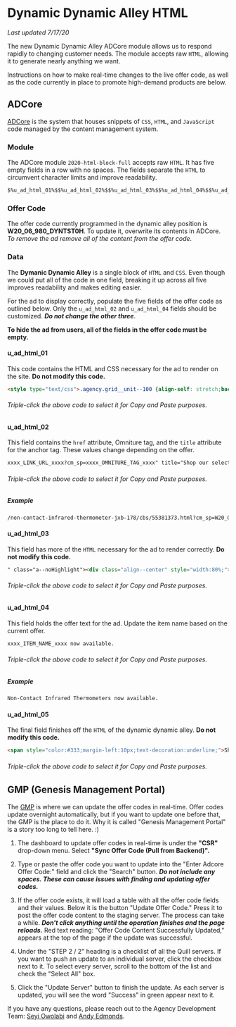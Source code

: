 # Dynamic Dynamic Alley HTML
_Last updated 7/17/20_

The new Dynamic Dynamic Alley ADCore module allows us to respond rapidly to changing customer needs. The module accepts raw `HTML`, allowing it to generate nearly anything we want.

Instructions on how to make real-time changes to the live offer code, as well as the code currently in place to promote high-demand products are below.

## ADCore

[ADCore](http://adcore.quillcorp.com/AdCoreCalendar.aspx) is the system that houses snippets of `CSS`, `HTML`, and `JavaScript` code managed by the content management system.

### Module

The ADCore module `2020-html-block-full` accepts raw `HTML`. It has five empty fields in a row with no spaces. The fields separate the `HTML` to circumvent character limits and improve readability.

```html
$%u_ad_html_01%$$%u_ad_html_02%$$%u_ad_html_03%$$%u_ad_html_04%$$%u_ad_html_05%$
```

### Offer Code

The offer code currently programmed in the dynamic alley position is __W20_06_980_DYNTST0H__. To update it, overwrite its contents in ADCore. _To remove the ad remove all of the content from the offer code._

### Data

The __Dymanic Dynamic Alley__ is a single block of `HTML` and `CSS`. Even though we could put all of the code in one field, breaking it up across all five improves readability and makes editing easier.

For the ad to display correctly, populate the five fields of the offer code as outlined below. Only the `u_ad_html_02` and `u_ad_html_04` fields should be customized. ___Do not change the other three___.

__To hide the ad from users, all of the fields in the offer code must be empty.__

#### u_ad_html_01

This code contains the HTML and CSS necessary for the ad to render on the site. __Do not modify this code.__

```html
<style type="text/css">.agency.grid__unit--100 {align-self: stretch;background-image: none;box-sizing: border-box;display: flex;flex-wrap: wrap;overflow: hidden;padding-bottom: 0;padding-top: 0;position: relative;padding-left: 1%;padding-right: 1%;width: 98%;}.agency .webModInner {box-sizing: border-box;height: 100%;overflow: hidden;padding-bottom: 0;padding-left: 0;padding-right: 0;padding-top: 0;position: relative;width: 100%;}.agency .div__html--static {box-sizing: border-box;position: static;width: 100%;}.agency .align--center {justify-content: center; margin-left: auto; margin-right: auto; text-align: center;}.agency .a--noHighlight:hover,.agency .a--noHighlight:active {text-decoration: none;}.agency .p--small {font-family: neue-haas-unica, helvetica, arial, sans-serif;font-size: 18px;font-stretch: normal; font-style: normal;font-variant: normal;line-height:1.5em;}</style><div class="agency grid__unit--100 searchOffer"><div class="webModInner" style="margin-bottom:0;"><div class="div__html--static" style="background-color:#fff;"><div style="padding:1px 0;"><a href="
```
###### Triple-click the above code to select it for Copy and Paste purposes.

#### u_ad_html_02

This field contains the `href` attribute, Omniture tag, and the `title` attribute for the anchor tag. These values change depending on the offer.

```html
xxxx_LINK_URL_xxxx?cm_sp=xxxx_OMNITURE_TAG_xxxx" title="Shop our selection of xxxx_ITEM_NAME_xxxx
```
###### Triple-click the above code to select it for Copy and Paste purposes.

##### Example
```html
/non-contact-infrared-thermometer-jxb-178/cbs/55381373.html?cm_sp=W20_06_980_DYNTSTDA0608" title="Shop our selection of Non-Contact Infrared Thermometers
```

#### u_ad_html_03

This field has more of the `HTML` necessary for the ad to render correctly. __Do not modify this code.__

```html
" class="a--noHighlight"><div class="align--center" style="width:80%;"><p class="p--small" style="color:#e4002b;font-weight:500;margin:10px 0;padding-bottom:0;">
```
###### Triple-click the above code to select it for Copy and Paste purposes.

#### u_ad_html_04
This field holds the offer text for the ad. Update the item name based on the current offer.

```html
xxxx_ITEM_NAME_xxxx now available.
```
###### Triple-click the above code to select it for Copy and Paste purposes.

##### Example
```html
Non-Contact Infrared Thermometers now available.
```

#### u_ad_html_05

The final field finishes off the `HTML` of the dynamic dynamic alley. __Do not modify this code.__

```html
<span style="color:#333;margin-left:10px;text-decoration:underline;">Shop Now</span></p></div></a></div></div></div></div>
```
###### Triple-click the above code to select it for Copy and Paste purposes.

## GMP (Genesis Management Portal)

The [GMP](http://gmp-quill.quillcorp.com/) is where we can update the offer codes in real-time. Offer codes update overnight automatically, but if you want to update one before that, the GMP is the place to do it. Why it is called "Genesis Management Portal" is a story too long to tell here. :)

1. The dashboard to update offer codes in real-time is under the __"CSR"__ drop-down menu. Select __"Sync Offer Code (Pull from Backend)".__

2. Type or paste the offer code you want to update into the "Enter Adcore Offer Code:" field and click the "Search" button. ___Do not include any spaces. These can cause issues with finding and updating offer codes.___

3. If the offer code exists, it will load a table with all the offer code fields and their values. Below it is the button "Update Offer Code." Press it to post the offer code content to the staging server. The process can take a while. ___Don't click anything until the operation finishes and the page reloads.___ Red text reading: "Offer Code Content Successfully Updated," appears at the top of the page if the update was successful.

4. Under the "STEP 2 / 2" heading is a checklist of all the Quill servers. If you want to push an update to an individual server, click the checkbox next to it. To select every server, scroll to the bottom of the list and check the "Select All" box.

5. Click the "Update Server" button to finish the update. As each server is updated, you will see the word "Success" in green appear next to it.

If you have any questions, please reach out to the Agency Development Team: [Seyi Owolabi](mailto:seyi.owolabi@quill.com) and [Andy Edmonds](mailto:andrew.edmonds@quill.com).